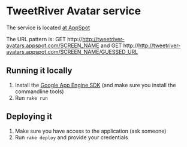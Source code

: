 # TweetRiver Avatar service

The service is located [at AppSpot][1]

The URL pattern is:
    GET http://http://tweetriver-avatars.appspot.com/SCREEN_NAME
and
    GET http://http://tweetriver-avatars.appspot.com/SCREEN_NAME/GUESSED_URL

## Running it locally

1. Install the [Google App Engine SDK][2] (and make sure you install the 
   commandline tools)
2. Run `rake run`

## Deploying it

1. Make sure you have access to the application (ask someone)
2. Run `rake deploy` and provide your credentials

[1]: http://tweetriver-avatars.appspot.com
[2]: http://code.google.com/appengine/downloads.html